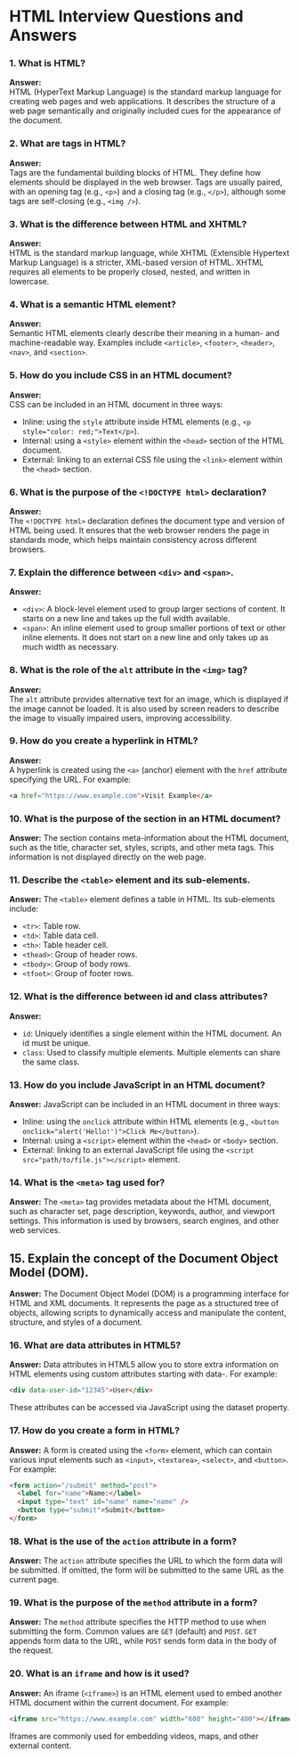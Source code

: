 # HTML Interview Questions and Answers

### 1. What is HTML?

**Answer:**  
HTML (HyperText Markup Language) is the standard markup language for creating web pages and web applications. It describes the structure of a web page semantically and originally included cues for the appearance of the document.

### 2. What are tags in HTML?

**Answer:**  
Tags are the fundamental building blocks of HTML. They define how elements should be displayed in the web browser. Tags are usually paired, with an opening tag (e.g., `<p>`) and a closing tag (e.g., `</p>`), although some tags are self-closing (e.g., `<img />`).

### 3. What is the difference between HTML and XHTML?

**Answer:**  
HTML is the standard markup language, while XHTML (Extensible Hypertext Markup Language) is a stricter, XML-based version of HTML. XHTML requires all elements to be properly closed, nested, and written in lowercase.

### 4. What is a semantic HTML element?

**Answer:**  
Semantic HTML elements clearly describe their meaning in a human- and machine-readable way. Examples include `<article>`, `<footer>`, `<header>`, `<nav>`, and `<section>`.

### 5. How do you include CSS in an HTML document?

**Answer:**  
CSS can be included in an HTML document in three ways:

- Inline: using the `style` attribute inside HTML elements (e.g., `<p style="color: red;">Text</p>`).
- Internal: using a `<style>` element within the `<head>` section of the HTML document.
- External: linking to an external CSS file using the `<link>` element within the `<head>` section.

### 6. What is the purpose of the `<!DOCTYPE html>` declaration?

**Answer:**  
The `<!DOCTYPE html>` declaration defines the document type and version of HTML being used. It ensures that the web browser renders the page in standards mode, which helps maintain consistency across different browsers.

### 7. Explain the difference between `<div>` and `<span>`.

**Answer:**

- `<div>`: A block-level element used to group larger sections of content. It starts on a new line and takes up the full width available.
- `<span>`: An inline element used to group smaller portions of text or other inline elements. It does not start on a new line and only takes up as much width as necessary.

### 8. What is the role of the `alt` attribute in the `<img>` tag?

**Answer:**  
The `alt` attribute provides alternative text for an image, which is displayed if the image cannot be loaded. It is also used by screen readers to describe the image to visually impaired users, improving accessibility.

### 9. How do you create a hyperlink in HTML?

**Answer:**  
A hyperlink is created using the `<a>` (anchor) element with the `href` attribute specifying the URL. For example:

```html
<a href="https://www.example.com">Visit Example</a>
```

### 10. What is the purpose of the <head> section in an HTML document?

**Answer:**
The <head> section contains meta-information about the HTML document, such as the title, character set, styles, scripts, and other meta tags. This information is not displayed directly on the web page.

### 11. Describe the `<table>` element and its sub-elements.

**Answer:**
The `<table>` element defines a table in HTML. Its sub-elements include:

- `<tr>`: Table row.
- `<td>`: Table data cell.
- `<th>`: Table header cell.
- `<thead>`: Group of header rows.
- `<tbody>`: Group of body rows.
- `<tfoot>`: Group of footer rows.

### 12. What is the difference between id and class attributes?

**Answer:**

- `id`: Uniquely identifies a single element within the HTML document. An id must be unique.
- `class`: Used to classify multiple elements. Multiple elements can share the same class.

### 13. How do you include JavaScript in an HTML document?

**Answer:**
JavaScript can be included in an HTML document in three ways:

- Inline: using the `onclick` attribute within HTML elements (e.g., `<button onclick="alert('Hello!')">Click Me</button>`).
- Internal: using a `<script>` element within the `<head>` or `<body>` section.
- External: linking to an external JavaScript file using the `<script src="path/to/file.js"></script>` element.

### 14. What is the `<meta>` tag used for?

**Answer:**
The `<meta>` tag provides metadata about the HTML document, such as character set, page description, keywords, author, and viewport settings. This information is used by browsers, search engines, and other web services.

## 15. Explain the concept of the Document Object Model (DOM).

**Answer:**
The Document Object Model (DOM) is a programming interface for HTML and XML documents. It represents the page as a structured tree of objects, allowing scripts to dynamically access and manipulate the content, structure, and styles of a document.

### 16. What are data attributes in HTML5?

**Answer:**
Data attributes in HTML5 allow you to store extra information on HTML elements using custom attributes starting with data-. For example:

```html
<div data-user-id="12345">User</div>
```

These attributes can be accessed via JavaScript using the dataset property.

### 17. How do you create a form in HTML?

**Answer:**
A form is created using the `<form>` element, which can contain various input elements such as `<input>`, `<textarea>`, `<select>`, and `<button>`. For example:

```html
<form action="/submit" method="post">
  <label for="name">Name:</label>
  <input type="text" id="name" name="name" />
  <button type="submit">Submit</button>
</form>
```

### 18. What is the use of the `action` attribute in a form?

**Answer:**
The `action` attribute specifies the URL to which the form data will be submitted. If omitted, the form will be submitted to the same URL as the current page.

### 19. What is the purpose of the `method` attribute in a form?

**Answer:**
The `method` attribute specifies the HTTP method to use when submitting the form. Common values are `GET` (default) and `POST`. `GET` appends form data to the URL, while `POST` sends form data in the body of the request.

### 20. What is an `iframe` and how is it used?

**Answer:**
An iframe (`<iframe>`) is an HTML element used to embed another HTML document within the current document. For example:

```html
<iframe src="https://www.example.com" width="600" height="400"></iframe>
```

Iframes are commonly used for embedding videos, maps, and other external content.
